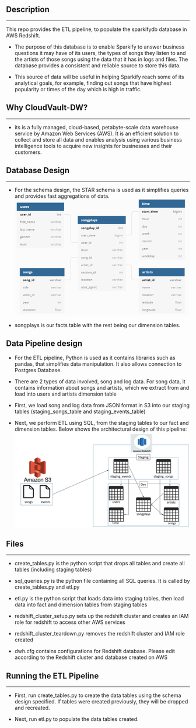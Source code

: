 ## Description
---
This repo provides the ETL pipeline, to populate the sparkifydb database in AWS Redshift.  
* The purpose of this database is to enable Sparkify to answer business questions it may have of its users, the types of songs they listen to and the artists of those songs using the data that it has in logs and files. The database provides a consistent and reliable source to store this data.

* This source of data will be useful in helping Sparkify reach some of its analytical goals, for example, finding out songs that have highest popularity or times of the day which is high in traffic.

## Why CloudVault-DW?
--- 
* its is a fully managed, cloud-based, petabyte-scale data warehouse service by Amazon Web Services (AWS). It is an efficient solution to collect and store all data and enables analysis using various business intelligence tools to acquire new insights for businesses and their customers.  


## Database Design
---
* For the schema design, the STAR schema is used as it simplifies queries and provides fast aggregations of data.
![Schema](screenshots/schema.PNG)

* songplays is our facts table with the rest being our dimension tables.

## Data Pipeline design
* For the ETL pipeline, Python is used as it contains libraries such as pandas, that simplifies data manipulation. It also allows connection to Postgres Database.

* There are 2 types of data involved, song and log data. For song data, it contains information about songs and artists, which we extract from and load into users and artists dimension table

* First, we load song and log data from JSON format in S3 into our staging tables (staging_songs_table and staging_events_table)

* Next, we perform ETL using SQL, from the staging tables to our fact and dimension tables. Below shows the architectural design of this pipeline:
![architecture](screenshots/architecture.PNG)

## Files
---
* create_tables.py is the python script that drops all tables and create all tables (including staging tables)

* sql_queries.py is the python file containing all SQL queries. It is called by create_tables.py and etl.py

* etl.py is the python script that loads data into staging tables, then load data into fact and dimension tables from staging tables

* redshift_cluster_setup.py sets up the redshift cluster and creates an IAM role for redshift to access other AWS services

* redshift_cluster_teardown.py removes the redshift cluster and IAM role created

* dwh.cfg contains configurations for Redshift database. Please edit according to the Redshift cluster and database created on AWS

## Running the ETL Pipeline
---
* First, run create_tables.py to create the data tables using the schema design specified. If tables were created previously, they will be dropped and recreated.

* Next, run etl.py to populate the data tables created.
